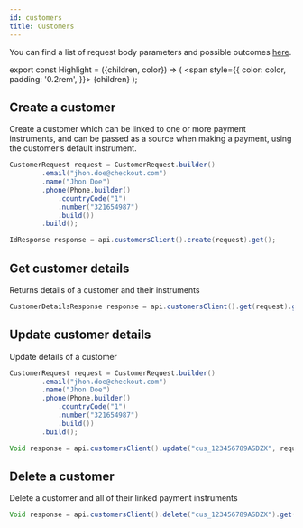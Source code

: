 ```yaml
---
id: customers
title: Customers
---
```


You can find a list of request body parameters and possible outcomes [here](https://api-reference.checkout.com/#tag/Customers).

export const Highlight = ({children, color}) => (
<span
style={{
color: color,
padding: '0.2rem',
}}>
{children}
</span>
);

## Create a customer

Create a customer which can be linked to one or more payment instruments, and can be passed as a source when making a payment, using the customer’s default instrument.

```java
CustomerRequest request = CustomerRequest.builder()
        .email("jhon.doe@checkout.com")
        .name("Jhon Doe")
        .phone(Phone.builder()
            .countryCode("1")
            .number("321654987")
            .build())
        .build();

IdResponse response = api.customersClient().create(request).get();
```

## Get customer details

Returns details of a customer and their instruments

```java
CustomerDetailsResponse response = api.customersClient().get(request).get();
```

## Update customer details

Update details of a customer

```java
CustomerRequest request = CustomerRequest.builder()
        .email("jhon.doe@checkout.com")
        .name("Jhon Doe")
        .phone(Phone.builder()
            .countryCode("1")
            .number("321654987")
            .build())
        .build();

Void response = api.customersClient().update("cus_123456789ASDZX", request).get();
```

## Delete a customer

Delete a customer and all of their linked payment instruments

```java
Void response = api.customersClient().delete("cus_123456789ASDZX").get();
```
